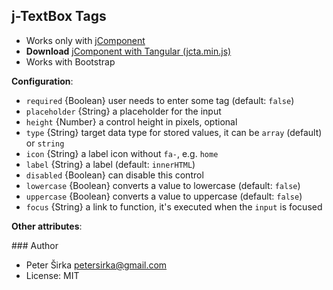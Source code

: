 ## j-TextBox Tags

- Works only with [jComponent](http://jcomponent.org)
- __Download__ [jComponent with Tangular (jcta.min.js)](https://github.com/petersirka/jComponent)
- Works with Bootstrap

__Configuration__:

- `required` {Boolean} user needs to enter some tag (default: `false`)
- `placeholder` {String} a placeholder for the input
- `height` {Number} a control height in pixels, optional
- `type` {String} target data type for stored values, it can be `array` (default) or `string`
- `icon` {String} a label icon without `fa-`, e.g. `home`
- `label` {String} a label (default: `innerHTML`)
- `disabled` {Boolean} can disable this control
- `lowercase` {Boolean} converts a value to lowercase (default: `false`)
- `uppercase` {Boolean} converts a value to uppercase (default: `false`)
- `focus` {String} a link to function, it's executed when the `input` is focused

__Other attributes__:

### Author

- Peter Širka <petersirka@gmail.com>
- License: MIT